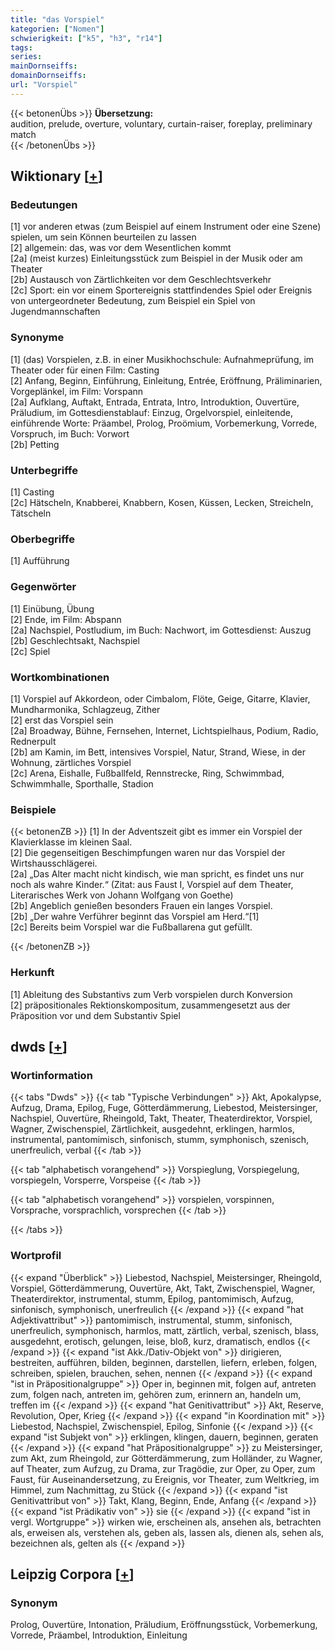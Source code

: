 ```yaml
---
title: "das Vorspiel"
kategorien: ["Nomen"]
schwierigkeit: ["k5", "h3", "r14"]
tags:
series:
mainDornseiffs:
domainDornseiffs:
url: "Vorspiel"
---
```


{{< betonenÜbs >}}
**Übersetzung:**  
audition, prelude, overture, voluntary, curtain-raiser, foreplay, preliminary match  
{{< /betonenÜbs >}}

## Wiktionary [[+](https://de.wiktionary.org/wiki/Vorspiel)]

### Bedeutungen
[1] vor anderen etwas (zum Beispiel auf einem Instrument oder eine Szene) spielen, um sein Können beurteilen zu lassen  
[2] allgemein: das, was vor dem Wesentlichen kommt  
[2a] (meist kurzes) Einleitungsstück zum Beispiel in der Musik oder am Theater  
[2b] Austausch von Zärtlichkeiten vor dem Geschlechtsverkehr  
[2c] Sport: ein vor einem Sportereignis stattfindendes Spiel oder Ereignis von untergeordneter Bedeutung, zum Beispiel ein Spiel von Jugendmannschaften  

### Synonyme
[1] (das) Vorspielen, z.B. in einer Musikhochschule: Aufnahmeprüfung, im Theater oder für einen Film: Casting  
[2] Anfang, Beginn, Einführung, Einleitung, Entrée, Eröffnung, Präliminarien, Vorgeplänkel, im Film: Vorspann  
[2a] Aufklang, Auftakt, Entrada, Entrata,  Intro, Introduktion, Ouvertüre, Präludium, im Gottesdienstablauf: Einzug, Orgelvorspiel, einleitende, einführende Worte: Präambel, Prolog, Proömium, Vorbemerkung, Vorrede, Vorspruch, im Buch: Vorwort  
[2b] Petting  

### Unterbegriffe
[1] Casting  
[2c] Hätscheln, Knabberei, Knabbern, Kosen, Küssen, Lecken, Streicheln, Tätscheln  

### Oberbegriffe
[1] Aufführung  

### Gegenwörter
[1] Einübung, Übung  
[2] Ende, im Film: Abspann  
[2a] Nachspiel, Postludium, im Buch: Nachwort, im Gottesdienst: Auszug  
[2b] Geschlechtsakt, Nachspiel  
[2c] Spiel  

### Wortkombinationen
[1] Vorspiel auf Akkordeon, oder Cimbalom, Flöte, Geige, Gitarre, Klavier, Mundharmonika, Schlagzeug, Zither  
[2] erst das Vorspiel sein  
[2a] Broadway, Bühne, Fernsehen, Internet, Lichtspielhaus, Podium, Radio, Rednerpult  
[2b] am Kamin, im Bett, intensives Vorspiel, Natur, Strand, Wiese, in der Wohnung, zärtliches Vorspiel  
[2c] Arena, Eishalle, Fußballfeld, Rennstrecke, Ring, Schwimmbad, Schwimmhalle, Sporthalle, Stadion  

### Beispiele
{{< betonenZB >}}
[1] In der Adventszeit gibt es immer ein Vorspiel der Klavierklasse im kleinen Saal.  
[2] Die gegenseitigen Beschimpfungen waren nur das Vorspiel der Wirtshausschlägerei.  
[2a] „Das Alter macht nicht kindisch, wie man spricht, es findet uns nur noch als wahre Kinder.“ (Zitat: aus Faust I, Vorspiel auf dem Theater, Literarisches Werk von Johann Wolfgang von Goethe)  
[2b] Angeblich genießen besonders Frauen ein langes Vorspiel.  
[2b] „Der wahre Verführer beginnt das Vorspiel am Herd.“[1]  
[2c] Bereits beim Vorspiel war die Fußballarena gut gefüllt.  

{{< /betonenZB >}}
### Herkunft
[1] Ableitung des Substantivs zum Verb vorspielen durch Konversion  
[2] präpositionales Rektionskompositum, zusammengesetzt aus der Präposition vor und dem Substantiv Spiel  



## dwds [[+](https://www.dwds.de/wb/Vorspiel)]

### Wortinformation
{{< tabs "Dwds" >}}
{{< tab "Typische Verbindungen" >}}
Akt, Apokalypse, Aufzug, Drama, Epilog, Fuge, Götterdämmerung, Liebestod, Meistersinger, Nachspiel, Ouvertüre, Rheingold, Takt, Theater, Theaterdirektor, Vorspiel, Wagner, Zwischenspiel, Zärtlichkeit, ausgedehnt, erklingen, harmlos, instrumental, pantomimisch, sinfonisch, stumm, symphonisch, szenisch, unerfreulich, verbal
{{< /tab >}}

{{< tab "alphabetisch vorangehend" >}}
Vorspieglung, Vorspiegelung, vorspiegeln, Vorsperre, Vorspeise
{{< /tab >}}

{{< tab "alphabetisch vorangehend" >}}
vorspielen, vorspinnen, Vorsprache, vorsprachlich, vorsprechen
{{< /tab >}}

{{< /tabs >}}

### Wortprofil
{{< expand "Überblick" >}} Liebestod, Nachspiel, Meistersinger, Rheingold, Vorspiel, Götterdämmerung, Ouvertüre, Akt, Takt, Zwischenspiel, Wagner, Theaterdirektor, instrumental, stumm, Epilog, pantomimisch, Aufzug, sinfonisch, symphonisch, unerfreulich {{< /expand >}}
{{< expand "hat Adjektivattribut" >}} pantomimisch, instrumental, stumm, sinfonisch, unerfreulich, symphonisch, harmlos, matt, zärtlich, verbal, szenisch, blass, ausgedehnt, erotisch, gelungen, leise, bloß, kurz, dramatisch, endlos {{< /expand >}}
{{< expand "ist Akk./Dativ-Objekt von" >}} dirigieren, bestreiten, aufführen, bilden, beginnen, darstellen, liefern, erleben, folgen, schreiben, spielen, brauchen, sehen, nennen {{< /expand >}}
{{< expand "ist in Präpositionalgruppe" >}} Oper in, beginnen mit, folgen auf, antreten zum, folgen nach, antreten im, gehören zum, erinnern an, handeln um, treffen im {{< /expand >}}
{{< expand "hat Genitivattribut" >}} Akt, Reserve, Revolution, Oper, Krieg {{< /expand >}}
{{< expand "in Koordination mit" >}} Liebestod, Nachspiel, Zwischenspiel, Epilog, Sinfonie {{< /expand >}}
{{< expand "ist Subjekt von" >}} erklingen, klingen, dauern, beginnen, geraten {{< /expand >}}
{{< expand "hat Präpositionalgruppe" >}} zu Meistersinger, zum Akt, zum Rheingold, zur Götterdämmerung, zum Holländer, zu Wagner, auf Theater, zum Aufzug, zu Drama, zur Tragödie, zur Oper, zu Oper, zum Faust, für Auseinandersetzung, zu Ereignis, vor Theater, zum Weltkrieg, im Himmel, zum Nachmittag, zu Stück {{< /expand >}}
{{< expand "ist Genitivattribut von" >}} Takt, Klang, Beginn, Ende, Anfang {{< /expand >}}
{{< expand "ist Prädikativ von" >}} sie {{< /expand >}}
{{< expand "ist in vergl. Wortgruppe" >}} wirken wie, erscheinen als, ansehen als, betrachten als, erweisen als, verstehen als, geben als, lassen als, dienen als, sehen als, bezeichnen als, gelten als {{< /expand >}}

## Leipzig Corpora [[+](https://corpora.uni-leipzig.de/en/res?word=Vorspiel&corpusId=deu_newscrawl-public_2018)]


### Synonym
Prolog, Ouvertüre, Intonation, Präludium, Eröffnungsstück, Vorbemerkung, Vorrede, Präambel, Introduktion, Einleitung

